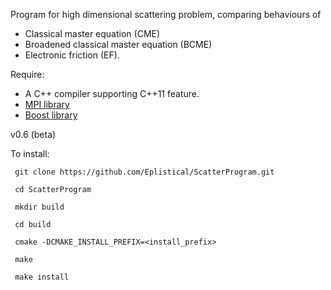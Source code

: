 Program for high dimensional scattering problem, comparing behaviours of 

* Classical master equation (CME)
* Broadened classical master equation (BCME) 
* Electronic friction (EF).

Require:
* A C++ compiler supporting C++11 feature.
* [MPI library](https://www.open-mpi.org/)
* [Boost library](http://www.boost.org/)


v0.6 (beta)

To install:
```
 git clone https://github.com/Eplistical/ScatterProgram.git
 
 cd ScatterProgram

 mkdir build

 cd build

 cmake -DCMAKE_INSTALL_PREFIX=<install_prefix>

 make

 make install
```
